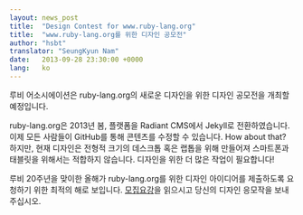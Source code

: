 ```yaml
---
layout: news_post
title:  "Design Contest for www.ruby-lang.org"
title:  "www.ruby-lang.org를 위한 디자인 공모전"
author: "hsbt"
translator: "SeungKyun Nam"
date:   2013-09-28 23:30:00 +0000
lang:   ko
---
```


루비 어소시에이션은 ruby-lang.org의 새로운 디자인을 위한 디자인 공모전을 개최할 예정입니다.

ruby-lang.org은 2013년 봄, 플랫폼을 Radiant CMS에서 Jekyll로 전환하였습니다.
이제 모든 사람들이 GitHub를 통해 콘텐츠를 수정할 수 있습니다.
How about that?
하지만, 현재 디자인은 전형적 크기의 데스크톱 혹은 랩톱을 위해 만들어져 스마트폰과 태블릿을 위해서는 적합하지 않습니다.
디자인을 위한 더 많은 작업이 필요합니다!

루비 20주년을 맞이한 올해가 ruby-lang.org를 위한 디자인 아이디어를 제출하도록 요청하기 위한 최적의 해로 보입니다.
[모집요강][1]을 읽으시고 당신의 디자인 응모작을 보내주십시오.

[1]: http://www.ruby.or.jp/en/news/20130924.html
